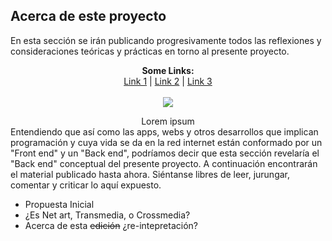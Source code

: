 ## Acerca de este proyecto


En esta sección se irán publicando progresivamente todos las reflexiones y consideraciones teóricas y prácticas en torno al presente proyecto.  
<p align="center">
  <b>Some Links:</b><br>
  <a href="#">Link 1</a> |
  <a href="#">Link 2</a> |
  <a href="#">Link 3</a>
  <br><br>
  <img src="http://s.4cdn.org/image/title/105.gif">
</p>
<center>
  Lorem ipsum
</center>
Entendiendo que así como las apps, webs y otros desarrollos que implican programación y cuya vida se da en la red internet están conformado por un "Front end" y un "Back end", podríamos decir que esta sección revelaría el "Back end" conceptual del presente proyecto. A continuación encontrarán el material publicado hasta ahora. Siéntanse libres de leer, jurungar, comentar y criticar lo aquí expuesto.

- Propuesta Inicial
- ¿Es Net art, Transmedia, o Crossmedia?
- Acerca de esta ~~edición~~ ¿re-intepretación?
